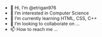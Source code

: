 - 👋 Hi, I’m @etrigan976
- 👀 I’m interested in Computer Science
- 🌱 I’m currently learning HTML, CSS, C++
- 💞️ I’m looking to collaborate on ...
- 📫 How to reach me ...

<!---
etrigan976/etrigan976 is a ✨ special ✨ repository because its `README.md` (this file) appears on your GitHub profile.
You can click the Preview link to take a look at your changes.
--->
